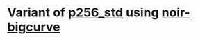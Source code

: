 # Variant of [p256_std] using [noir-bigcurve]

[p256_std]: ../p256_std

[noir-bigcurve]: https://github.com/noir-lang/noir_bigcurve
